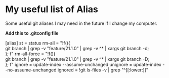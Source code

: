 # My useful list of Alias
Some useful git aliases I may need in the future if I change my computer.

**Add this to .gitconfig file**

[alias]
	st = status
	rm-all = "!f(){\
			git branch | grep -v "feature/21.1.0" | grep -v ^* | xargs git branch -d;\
	}; f"
	rm-all-force = "!f(){\
			git branch | grep -v "feature/21.1.0" | grep -v ^* | xargs git branch -D;\
}; f"
	ignore = update-index --assume-unchanged
	unignore = update-index --no-assume-unchanged
	ignored = !git ls-files -v | grep "^[[:lower:]]"
